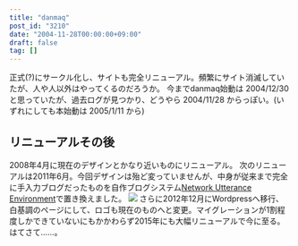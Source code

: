 ```yaml
---
title: "danmaq"
post_id: "3210"
date: "2004-11-28T00:00:00+09:00"
draft: false
tag: []
---
```



正式(?)にサークル化し、サイトも完全リニューアル。頻繁にサイト消滅していたが、人や人以外はやってくるのだろうか。 今までdanmaq始動は 2004/12/30 と思っていたが、過去ログが見つかり、どうやら 2004/11/28 からっぽい。(いずれにしても本始動は 2005/1/11 から)
## リニューアルその後
2008年4月に現在のデザインとかなり近いものにリニューアル。 次のリニューアルは2011年6月。今回デザインは殆ど変っていませんが、中身が従来まで完全に手入力ブログだったものを自作ブログシステム[Network Utterance Environment](http://nue.sourceforge.jp/)で置き換えました。 ![](/wp-content/uploads/2012/11/logo2012.png) さらに2012年12月にWordpressへ移行、白基調のページにして、ロゴも現在のものへと変更。マイグレーションが1割程度しかできていないにもかかわらず2015年にも大幅リニューアルで今に至る。はてさて……。
